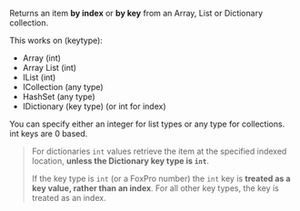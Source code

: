 ﻿Returns an item **by index** or **by key** from an Array, List or Dictionary collection.This works on (keytype):* Array   (int)* Array List  (int) * IList       (int) * ICollection  (any type) * HashSet      (any type) * IDictionary  (key type) (or int for index)You can specify either an integer for list types or any type for collections. int keys are 0 based.> For dictionaries `int` values retrieve the item at the specified indexed location, **unless the Dictionary key type is `int`**. >> If the key type is `int` (or a FoxPro number) the `int` key is **treated as a key value, rather than an index**. For all other key types, the key is treated as an index.